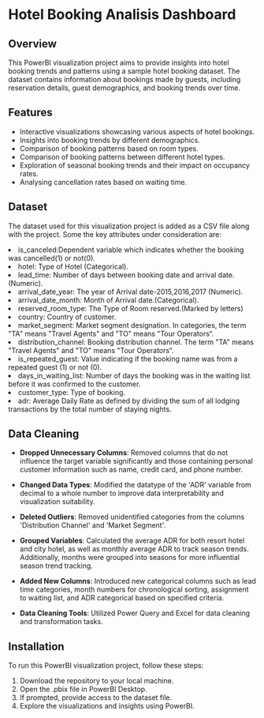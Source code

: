 # Hotel Booking Analisis Dashboard
## Overview
This PowerBI visualization project aims to provide insights into hotel booking trends and patterns using a sample hotel booking dataset. The dataset contains information about bookings made by guests, including reservation details, guest demographics, and booking trends over time.
## Features

- Interactive visualizations showcasing various aspects of hotel bookings.
- Insights into booking trends by different demographics.
- Comparison of booking patterns based on room types.
- Comparison of booking patterns between different hotel types.
- Exploration of seasonal booking trends and their impact on occupancy rates.
- Analysing cancellation rates based on waiting time.
## Dataset

The dataset used for this visualization project is added as a CSV file along with the project. Some the key attributes under consideration are:
<li>is_canceled:Dependent variable which indicates whether the booking was cancelled(1) or not(0).</li>
<li>hotel: Type of Hotel (Categorical).</li>
<li>lead_time: Number of days between booking date and arrival date.(Numeric).</li>
<li>arrival_date_year: The year of Arrival date-2015,2016,2017 (Numeric).</li>
<li>arrival_date_month:  Month of  Arrival date.(Categorical).</li>
<li>reserved_room_type:  The Type of Room reserved.(Marked by letters)</li>
<li>country: Country of customer.</li>
<li>market_segment: Market segment designation. In categories, the term "TA" means "Travel Agents" and "TO" means "Tour Operators“.</li>
<li>distribution_channel: Booking distribution channel. The term "TA" means "Travel Agents" and "TO" means "Tour Operators“.</li>
<li>is_repeated_guest: Value indicating if the booking name was from a repeated guest (1) or not (0).</li>
<li>days_in_waiting_list: Number of days the booking was in the waiting list before it was confirmed to the customer.</li>
<li>customer_type: Type of booking.</li>
<li>adr:  Average Daily Rate as defined by dividing the sum of all lodging transactions by the total number of staying nights.</li>

## Data Cleaning
- <b>Dropped Unnecessary Columns</b>: Removed columns that do not influence the target variable significantly and those containing personal customer information such as name, credit card, and phone number.
  
- <b>Changed Data Types</b>: Modified the datatype of the 'ADR' variable from decimal to a whole number to improve data interpretability and visualization suitability.
  
- <b>Deleted Outliers</b>: Removed unidentified categories from the columns 'Distribution Channel' and 'Market Segment'.

- <b>Grouped Variables</b>: Calculated the average ADR for both resort hotel and city hotel, as well as monthly average ADR to track season trends. Additionally, months were grouped into seasons for more influential season trend tracking.

- <b>Added New Columns</b>: Introduced new categorical columns such as lead time categories, month numbers for chronological sorting, assignment to waiting list, and ADR categorical based on specified criteria.

- <b>Data Cleaning Tools</b>: Utilized Power Query and Excel for data cleaning and transformation tasks.

## Installation

To run this PowerBI visualization project, follow these steps:

1. Download the repository to your local machine.
2. Open the .pbix file in PowerBI Desktop.
3. If prompted, provide access to the dataset file.
4. Explore the visualizations and insights using PowerBI.




